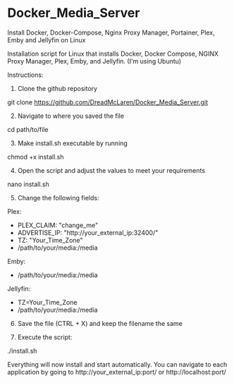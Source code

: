 # Docker_Media_Server
Install Docker, Docker-Compose, Nginx Proxy Manager, Portainer, Plex, Emby and Jellyfin on Linux

Installation script for Linux that installs Docker, Docker Compose, NGINX Proxy Manager, Plex, Emby, and Jellyfin. (I'm using Ubuntu)

Instructions:

1. Clone the github repository

git clone https://github.com/DreadMcLaren/Docker_Media_Server.git

2. Navigate to where you saved the file

cd path/to/file

3. Make install.sh executable by running

chmod +x install.sh

4. Open the script and adjust the values to meet your requirements

nano install.sh

5. Change the following fields:

Plex:
- PLEX_CLAIM: "change_me"
- ADVERTISE_IP: "http://your_external_ip:32400/"
- TZ: "Your_Time_Zone"
- /path/to/your/media:/media

Emby:
- /path/to/your/media:/media

Jellyfin:
- TZ=Your_Time_Zone
- /path/to/your/media:/media

6. Save the file (CTRL + X) and keep the filename the same

7. Execute the script:

./install.sh

Everything will now install and start automatically. You can navigate to each application by going to http://your_external_ip:port/ or http://localhost:port/
